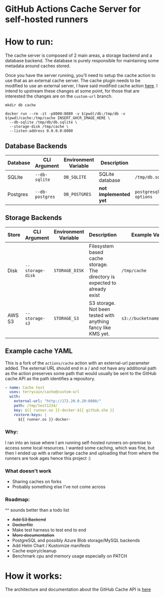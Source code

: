 # GitHub Actions Cache Server for self-hosted runners

# How to run:

The cache server is composed of 2 main areas, a storage backend and a database backend. 
The database is purely responsible for maintaining some metadata around caches stored.

Once you have the server running, you'll need to setup the cache action to use that as an external cache server. The cache
plugin needs to be modified to use an external server, I have said modified cache action [here](https://github.com/terrycain/cache). I intend to upstream
these changes at some point, for those that are interested the changes are on the `custom-url` branch.

```shell
mkdir db cache

docker run --rm -it -p8080:8080 -v $(pwd)/db:/tmp/db -v $(pwd)/cache:/tmp/cache INSERT_GHCR_IMAGE_HERE \
  --db-sqlite /tmp/db/db.sqlite \
  --storage-disk /tmp/cache \
  --listen-address 0.0.0.0:8080
```

## Database Backends
| Database | CLI Argument    | Environment Variable | Description             | Example Value                                     |
|----------|-----------------|----------------------|-------------------------|---------------------------------------------------|
| SQLite   | `--db-sqlite`   | `DB_SQLITE`          | SQLite database         | `/tmp/db.sqlite`                                  |
| Postgres | `--db-postgres` | `DB_POSTGRES`        | **not implemented yet** | `postgresql://user:pass@host:port/dbname?options` |

## Storage Backends
| Store  | CLI Argument     | Environment Variable | Description                                                                | Example Value            |
|--------|------------------|----------------------|----------------------------------------------------------------------------|--------------------------|
| Disk   | `--storage-disk` | `STORAGE_DISK`       | Filesystem based cache storage. The directory is expected to already exist | `/tmp/cache`             |
| AWS S3 | `--storage-s3`   | `STORAGE_S3`         | S3 storage. Not been tested with anything fancy like KMS yet.              | `s3://bucketname/prefix` |

## Example cache YAML

This is a fork of the `actions/cache` action with an external-url parameter added. The external URL should end in a / and not have any additional path as the
action preserves some path that would usually be sent to the GitHub cache API as the path identifies a repository.

```yaml
- name: Cache test
  uses: terrycain/cache@custom-url
  with:
    external-url: "http://172.20.0.20:8080/"
    path: /tmp/test1234/
    key: ${{ runner.os }}-docker-${{ github.sha }}
    restore-keys: |
      ${{ runner.os }}-docker-
```


### Why:
I ran into an issue where I am running self-hosted runners on-premise to access some local resources.
I wanted some caching, which was fine, but then I ended up with a rather large cache and uploading that from where the runners are took ages hence this project :)

### What doesn't work
* Sharing caches on forks
* Probably something else I've not come across

### Roadmap: 

^^ sounds better than a todo list

* ~~Add S3 Backend~~
* ~~Dockerfile~~
* Make test harness to test end to end
* ~~More documentation~~
* PostgreSQL and possibly Azure Blob storage/MySQL backends
* Add Helm Chart / Kustomize manifests
* Cache expiry/cleanup
* Benchmark cpu and memory usage especially on PATCH

# How it works:

The architecture and documentation about the GitHub Cache API is [here](ARCHITECTURE.md)